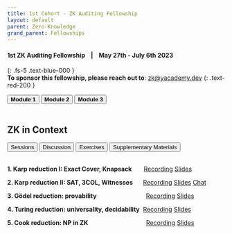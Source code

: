 ```yaml
---
title: 1st Cohort - ZK Auditing Fellowship
layout: default
parent: Zero-Knowledge
grand_parent: Fellowships
---
```


#### **1st ZK Auditing Fellowship &nbsp;&nbsp; | &nbsp;&nbsp; May 27th - July 6th 2023**
{: .fs-5 .text-blue-000 }
<br>
**To sponsor this fellowship, please reach out to**: zk@yacademy.dev
{: .text-red-200 }

<!---<div class="tile-container">
  <div class="tile1">Tile 1</div>
  <div class="tile2">Tile 2</div>
  <div class="tile3">Tile 3</div>
</div>-->

<div class="tab-container">
  <button class="tab-button" onclick="openTab(event, 'tab1')"><b>Module 1</b></button>
  <button class="tab-button" onclick="openTab(event, 'tab2')"><b>Module 2</b></button>
  <button class="tab-button" onclick="openTab(event, 'tab3')"><b>Module 3</b></button>

  <div id="tab1" class="tab-content">
    <h10> &nbsp;</h10>
    <h2>ZK in Context</h2>
    <div class="inner-tab-container">
      <button class="inner-tab-button" onclick="openInnerTab(event, 'innerTab1')">Sessions</button>
      <button class="inner-tab-button" onclick="openInnerTab(event, 'innerTab2')">Discussion</button>
      <button class="inner-tab-button" onclick="openInnerTab(event, 'innerTab3')">Exercises</button>
      <button class="inner-tab-button" onclick="openInnerTab(event, 'innerTab4')">Supplementary Materials</button>
      <div id="innerTab1" class="inner-tab-content">
        <br>
        <p class="padded-list"><b>1. Karp reduction I: Exact Cover, Knapsack</b> &nbsp;&nbsp;&nbsp;&nbsp;&nbsp;
            <span class="badge-vid"><a href="https://youtu.be/xMfrMdfIMP8" class="badge-links" target="blank">Recording</a></span>
            <span class="badge-slides"><a href="https://docs.google.com/presentation/d/1rZVI6c9Wo-kU9xKINOMncWywvQHn0952EsMayviHwYM/edit#slide=id.g2256499e47f_0_21" class="badge-links" target="blank">Slides</a></span></p>
        <p class="padded-list"><b>2. Karp reduction II: SAT, 3COL, Witnesses</b> &nbsp;&nbsp;&nbsp;&nbsp;
            <span class="badge-vid"><a href="https://youtu.be/jDTRoFfdMio" class="badge-links" target="blank">Recording</a></span>
            <span class="badge-slides"><a href="https://docs.google.com/presentation/d/1QeC4c3-xxEx27wX4Q-iWcowCdUws1lpufLIjjvlN_BE/edit#slide=id.g24a1e8131f4_0_0" class="badge-links" target="blank">Slides</a></span>
            <span class="badge-chat"><a href="https://docs.google.com/document/d/1sRCYZeG786H5fxZ1jMCp_XzlqQbxB3MZ2MmZ4tJNn-A/edit" class="badge-links" target="blank">Chat</a></span></p>
        <p class="padded-list"><b>3. Gödel reduction: provability</b> &nbsp;&nbsp;&nbsp;&nbsp;&nbsp;&nbsp;&nbsp;&nbsp;&nbsp;&nbsp;&nbsp;&nbsp;&nbsp;&nbsp;&nbsp;&nbsp;&nbsp;&nbsp;&nbsp;&nbsp;&nbsp;&nbsp;&nbsp;&nbsp;&nbsp;&nbsp;&nbsp;
            <span class="badge-vid"><a href="https://youtu.be/PI_G3IASdiw" class="badge-links" target="blank">Recording</a></span>
            <span class="badge-slides"><a href="https://docs.google.com/presentation/d/1IerLvER_WEEJIswZB25ACb531D9QrctB-F_FYFNG1ag/edit#slide=id.g24b1f7a1ab9_0_92" class="badge-links" target="blank">Slides</a></span></p>
        <p class="padded-list"><b>4. Turing reduction: universality, decidability</b>&nbsp;
            <span class="badge-vid"><a href="https://youtu.be/A4Kx0Hd-u2w" class="badge-links" target="blank">Recording</a></span>
            <span class="badge-slides"><a href="https://docs.google.com/presentation/d/1HWUPQRfwnBYnUHACSud3Bsx8KSFm1C8K/edit?rtpof=true" class="badge-links" target="blank">Slides</a></span></p>
        <p class="padded-list"><b>5. Cook reduction: NP in ZK</b> &nbsp;&nbsp;&nbsp;&nbsp;&nbsp;&nbsp;&nbsp;&nbsp;&nbsp;&nbsp;&nbsp;&nbsp;&nbsp;&nbsp;&nbsp;&nbsp;&nbsp;&nbsp;&nbsp;&nbsp;&nbsp;&nbsp;&nbsp;&nbsp;&nbsp;&nbsp;&nbsp;&nbsp;&nbsp;&nbsp;&nbsp;&nbsp;
            <span class="badge-vid"><a href="https://youtu.be/1wJx3VizBww" class="badge-links" target="blank">Recording</a></span>
            <span class="badge-slides"><a href="https://docs.google.com/presentation/d/1RwEMf4GEepPiOo4B-t27bsf9LgS-JO9zfsw9l3-mO1o/edit" class="badge-links" target="blank">Slides</a></span></p>
      </div>
      <div id="innerTab2" class="inner-tab-content" style="display: none;">
        <br>
        <p class="padded-list"><b>- Discussion channel: <span style="font-family: 'Courier New', Courier, monospace;background-color:grey;color:white;padding: 5px 10px"><a href="https://discord.gg/rGDvVpqCcK" class="badge-links" target="blank">module-1-zk-context</a></span></b></p>
      </div>
      <div id="innerTab3" class="inner-tab-content" style="display: none;">
        <br>
        <p class="padded-list"><b>- <a href="https://docs.google.com/presentation/d/1AOCI3mWXCoP3-xtaYhqmiezcxfl9g8psuOjopk2jxkI/edit#slide=id.p" target="blank">Karp reduction exercise</a></b>
        <span class="badge-slides"><a href="https://discord.com/channels/877252171983360072/1106224361226121288/1112783087106015294" class="badge-links" target="blank">Solution</a></span></p>
        <p class="padded-list"><b>- <a href="https://docs.google.com/presentation/d/1vrnmFq-IP8svn2aYk_FJwpMwMrGZjgYXQnLXseU8B_A/edit#slide=id.p" target="blank">Circom quiz and puzzle</a></b></p>
      </div>
      <div id="innerTab4" class="inner-tab-content" style="display: none;">
        <br>
        <p class="padded-list"><b>- <a href="https://docs.google.com/presentation/d/1ebxaq9fsBJxOEpEnqaj9vYloNQT82DkAgp2d5JJRI_k/edit#slide=id.p" target="blank">Circom startup kit</a></b></p>
      </div>
    </div>
  </div>

  <div id="tab2" class="tab-content" style="display: none;">
    <h10> &nbsp;</h10>
    <h2>Audit Sprint: Rate-limiting Nullifier (RLN)</h2>
    <div class="inner-tab-container">
      <button class="inner-tab-button" onclick="openInnerTab(event, 'innerTab5')">Sessions</button>
      <button class="inner-tab-button" onclick="openInnerTab(event, 'innerTab6')">Discussion</button>
      <button class="inner-tab-button" onclick="openInnerTab(event, 'innerTab7')">Guest lectures</button>
      <button class="inner-tab-button" onclick="openInnerTab(event, 'innerTab8')">Audit report</button>
      <div id="innerTab5" class="inner-tab-content">
        <br>
        <p class="padded-list"><b>1. Codebase overview</b> &nbsp;&nbsp;&nbsp;&nbsp;
            <span class="badge-vid"><a href="https://youtu.be/nurBnWQPsCY" class="badge-links" target="blank">Recording</a></span>
            <span class="badge-slides"><a href="https://docs.google.com/presentation/d/1sQ9vLqSIxe8zNChWxq2jEPv3gtJCn-dtew0m3HOOJ1g/edit#slide=id.p" class="badge-links" target="blank">Slides</a></span>
            <span class="badge-chat"><a href="https://docs.google.com/document/d/1k3FO8LI5j_P1pSqrROLe_mMGP2U3NsVEl5QbrJ1VFZI/edit" class="badge-links" target="blank">Chat</a></span></p>
        <p class="padded-list"><b>2. Office hour</b> &nbsp;&nbsp;&nbsp;&nbsp;&nbsp;&nbsp;&nbsp;&nbsp;&nbsp;&nbsp;&nbsp;&nbsp;&nbsp;&nbsp;&nbsp;&nbsp;&nbsp;&nbsp;&nbsp;
            <span class="badge-vid"><a href="https://youtu.be/Y24bhP7QVCA" class="badge-links" target="blank">Recording</a></span>
            <span class="badge-chat"><a href="https://docs.google.com/document/d/1WBOeAGRjZQy-6rm_DzzvRmSweYEcsKhXs5hYzOx11lw/edit" class="badge-links" target="blank">Chat</a></span></p>
        <p class="padded-list"><b>3. Audit report & review</b> &nbsp;
            <span class="badge-vid"><a href="https://youtu.be/FcLvM-bb3Ds" class="badge-links" target="blank">Recording</a></span>&nbsp;
            <span class="badge-slides"><a href="https://github.com/zBlock-1/RLN-audit-report/issues" class="badge-links" target="blank">Audit reports</a></span>
            <span class="badge-chat"><a href="https://docs.google.com/document/d/1Zw7CnsWzp6H3qJbTwVe6ka0okaaaD8XZXXqGidxdVzg/edit" class="badge-links" target="blank">Chat</a></span></p>
      </div>
      <div id="innerTab6" class="inner-tab-content" style="display: none;">
        <br>
        <p class="padded-list"><b>- Discussion channel: <span style="font-family: 'Courier New', Courier, monospace;background-color:grey;color:white;padding: 5px 10px"><a href="https://discord.gg/Y8ccpfcYmq" class="badge-links" target="blank">module-2-rln-audit</a></span></b></p>
      </div>
      <div id="innerTab7" class="inner-tab-content" style="display: none;">
        <br>
        <p class="padded-list"><b>1. Pairing with Lev Soukhanov (Ethereum Foundation) </b> &nbsp;
            <span class="badge-vid"><a href="https://youtu.be/h_ie8eaPNcM" class="badge-links" target="blank">Recording</a></span>
            <span class="badge-slides"><a href="https://docs.google.com/presentation/d/1BsA9RhgxBY8H4E8uOvesLptBIL11MaILOEyipfjSXso/edit#slide=id.p" class="badge-links" target="blank">Slides</a></span>
            <span class="badge-chat"><a href="https://docs.google.com/document/d/12z58jwTqZujDNSCkLkLk7blVzPeAgOifaBbewRvO-D0/edit" class="badge-links" target="blank">Chat</a></span></p>
        <p class="padded-list"><b>2. Groth16 with Yin Tong (Geometry)</b> &nbsp;
            <span class="badge-vid"><a href="https://youtu.be/Hz_XHfxunck" class="badge-links" target="blank">Recording</a></span>
            <span class="badge-slides"><a href="https://docs.google.com/presentation/d/1vYUiNYv8PRI2SVEKC3uz54I475d79E9XxvCWwkC7kPQ/edit#slide=id.p" class="badge-links" target="blank">Slides</a></span>
            <span class="badge-chat"><a href="https://docs.google.com/document/d/1yBDv_zGvZZUAc2OmwVLBMfc4uwBjw68ermzUwMXhFP4/edit" class="badge-links" target="blank">Chat</a></span>
            <span class="badge-discord"><a href="https://discord.gg/5AsHarf4WH" class="badge-links" target="blank">Discussion channel</a></span></p>
      </div>
      <div id="innerTab8" class="inner-tab-content" style="display: none;">
        <br>
        <p class="padded-list"><b>- <a href="https://github.com/zBlock-1/RLN-audit-report/issues" target="blank">RLN Audit Reports</a></b></p>
      </div>
    </div>
  </div>

  <div id="tab3" class="tab-content" style="display: none;">
    <h10> &nbsp;</h10>
    <h2>Audit Sprint: Spartan-ECDSA</h2>
    <div class="inner-tab-container">
      <button class="inner-tab-button" onclick="openInnerTab(event, 'innerTab9')">Sessions</button>
       <button class="inner-tab-button" onclick="openInnerTab(event, 'innerTab10')">Discussion</button>
      <button class="inner-tab-button" onclick="openInnerTab(event, 'innerTab11')">Quizzes</button>
      <button class="inner-tab-button" onclick="openInnerTab(event, 'innerTab12')">Guest lecture</button>
      <button class="inner-tab-button" onclick="openInnerTab(event, 'innerTab13')">Audit reports</button>
      <div id="innerTab9" class="inner-tab-content">
        <br>
        <p class="padded-list"><b>1. Codebase overview: Part I</b> &nbsp;&nbsp;&nbsp;
            <span class="badge-vid"><a href="https://youtu.be/jkzfspE1Bng" class="badge-links" target="blank">Recording</a></span>
            <span class="badge-slides"><a href="https://docs.google.com/presentation/d/1CFGsEU6moOBCTIvXU0Yxg62aD5fZ-d5srf1o5ZaUJIo/edit#slide=id.p" class="badge-links" target="blank">Slides</a></span>
            <span class="badge-chat"><a href="https://docs.google.com/document/d/1YtR5r63oAt5RwLuxkGd0Hd3Jy0eu2liSzjBXHOsZ3PQ/edit" class="badge-links" target="blank">Chat</a></span></p>
        <p class="padded-list"><b>2. Codebase overview: Part II</b> &nbsp;
            <span class="badge-vid"><a href="https://youtu.be/JRANJdUraoM" class="badge-links" target="blank">Recording</a></span>
            <span class="badge-chat"><a href="https://docs.google.com/document/d/1jrslZg2DaqxSt3tLzHyEVMefxFb1QUjotMpX2eoCbBo/edit" class="badge-links" target="blank">Chat</a></span></p>
        <p class="padded-list"><b>3. Office hour 1</b> &nbsp;&nbsp;&nbsp;&nbsp;&nbsp;&nbsp;&nbsp;&nbsp;&nbsp;&nbsp;&nbsp;&nbsp;&nbsp;&nbsp;&nbsp;&nbsp;&nbsp;&nbsp;&nbsp;&nbsp;&nbsp;&nbsp;&nbsp;&nbsp;&nbsp;&nbsp;&nbsp;
            <span class="badge-vid"><a href="https://youtu.be/XXLxkR-QrZk" class="badge-links" target="blank">Recording</a></span>
             <span class="badge-slides"><a href="https://drive.google.com/drive/u/0/folders/1VmrcYdf0e_7JTB1Zlqo6ekg3H08rlbxL" class="badge-links" target="blank">Quizzes</a></span>
            <span class="badge-chat"><a href="https://docs.google.com/document/d/1gxLZmsYLeFP9ODM2-lQ4bbThBLc9vZXw9pLpD6gFQFM/edit" class="badge-links" target="blank">Chat</a></span></p>
         <p class="padded-list"><b>4. Office hour 2</b> &nbsp;&nbsp;&nbsp;&nbsp;&nbsp;&nbsp;&nbsp;&nbsp;&nbsp;&nbsp;&nbsp;&nbsp;&nbsp;&nbsp;&nbsp;&nbsp;&nbsp;&nbsp;&nbsp;&nbsp;&nbsp;&nbsp;&nbsp;&nbsp;&nbsp;&nbsp;&nbsp;
            <span class="badge-vid"><a href="https://youtu.be/G0d3BgFCTxM" class="badge-links" target="blank">Recording</a></span>
            <span class="badge-chat"><a href="https://docs.google.com/document/d/1vre71efNxszfmU36j-ExQhOuATDCeuzd4Zuht5DKBoY/edit" class="badge-links" target="blank">Chat</a></span></p>
         <p class="padded-list"><b>5. Audit reports & review </b> &nbsp;&nbsp;&nbsp;&nbsp;&nbsp;&nbsp;&nbsp;&nbsp;&nbsp;&nbsp;
            <span class="badge-vid"><a href="https://youtu.be/7D1hV_2G8G0" class="badge-links" target="blank">Recording</a></span>
            <span class="badge-slides"><a href="https://github.com/zBlock-1/spartan-ecdsa-audit-report/issues" class="badge-links" target="blank">Audit reports</a></span>
            <span class="badge-chat"><a href="https://docs.google.com/document/d/1UHqRKMftpvMGb6CLgkodtyumgdlcL1PYOIae-QoA_NY/edit" class="badge-links" target="blank">Chat</a></span></p>
      </div>
      <div id="innerTab10" class="inner-tab-content" style="display: none;">
        <br>
        <p class="padded-list"><b>- Discussion channel: <span style="font-family: 'Courier New', Courier, monospace;background-color:grey;color:white;padding: 5px 10px"><a href="https://discord.gg/qJuc7TD6VQ" class="badge-links" target="blank">module-3-spartan-audit</a></span></b></p>
      </div>
      <div id="innerTab11" class="inner-tab-content" style="display: none;">
        <br>
        <p class="padded-list"><b>- <a href="https://hackmd.io/68TlQZFvQOeMZ2mvFl0Abg?view#Session-11" target="blank">Quiz 1</a></b></p>
        <p class="padded-list"><b>- <a href="https://hackmd.io/68TlQZFvQOeMZ2mvFl0Abg?view#Session-21" target="blank">Quiz 2</a></b></p>  
        <p class="padded-list"><b>- <a href="https://youtu.be/XXLxkR-QrZk" target="blank">Solutions</a></b></p>
      </div>
      <div id="innerTab12" class="inner-tab-content" style="display: none;">
       <br>
        <p class="padded-list"><b>- <a href="https://youtu.be/-SXMd6S0r0I" target="blank">PLONKish Arithmetization with Pratyush R Tiwari</a></b>
        <span class="badge-slides"><a href="https://drive.google.com/drive/u/0/folders/1nDEbHcXO6ttPtyRq46Pe36C3wmtxgLTF" class="badge-links" target="blank">Slides</a></span>
        <span class="badge-chat"><a href="https://drive.google.com/drive/u/0/folders/1nDEbHcXO6ttPtyRq46Pe36C3wmtxgLTF" class="badge-links" target="blank">Chat</a></span></p>
      </div>
      <div id="innerTab13" class="inner-tab-content" style="display: none;">
       <br>
        <p class="padded-list"><b>- <a href="https://github.com/zBlock-1/spartan-ecdsa-audit-report/issues" target="blank">Spartan-ECDSA Audit Reports</a></b></p>
      </div>
    </div>
  </div>
</div>
